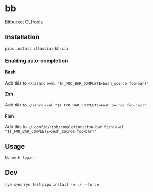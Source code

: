 # bb

Bitbucket CLI tools

## Installation

`pipx install atlassian-bb-cli`

### Enabling auto-completion

#### Bash

Add this to `~/bashrc`
```eval "$(_FOO_BAR_COMPLETE=bash_source foo-bar)"```

#### Zsh

Add this to `~/zshrc`
```eval "$(_FOO_BAR_COMPLETE=bash_source foo-bar)"```

#### Fish

Add this to `~/.config/fish/completions/foo-bar.fish`:
```eval "$(_FOO_BAR_COMPLETE=bash_source foo-bar)"```

## Usage

`bb auth login`


## Dev

`rye sync`
`rye test`
`pipx install -e ./ --force`
